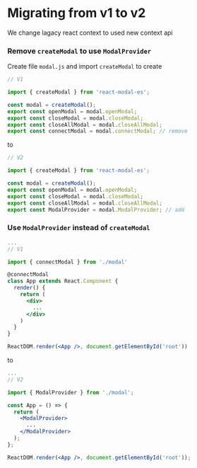 # Migrating from v1 to v2

We change lagacy react context to used new context api

### Remove `createModal` to use `ModalProvider`

Create file `modal.js` and import `createModal` to create

```jsx
// V1

import { createModal } from 'react-modal-es';

const modal = createModal();
export const openModal = modal.openModal;
export const closeModal = modal.closeModal;
export const closeAllModal = modal.closeAllModal;
export const connectModal = modal.connectModal; // remove
```

to

```jsx
// V2

import { createModal } from 'react-modal-es';

const modal = createModal();
export const openModal = modal.openModal;
export const closeModal = modal.closeModal;
export const closeAllModal = modal.closeAllModal;
export const ModalProvider = modal.ModalProvider; // add
```

### Use `ModalProvider` instead of `createModal`

```jsx
...
// V1

import { connectModal } from './modal'

@connectModal
class App extends React.Component {
  render() {
    return (
      <div>
        ...
      </div>
    )
  }
}

ReactDOM.render(<App />, document.getElementById('root'))
```

to

```jsx
...
// V2

import { ModalProvider } from './modal';

const App = () => {
  return (
    <ModalProvider>
      ...
    </ModalProvider>
  );
};

ReactDOM.render(<App />, document.getElementById('root'));
```
